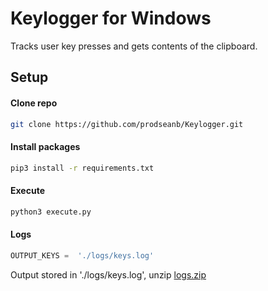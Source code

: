 # Keylogger for Windows
Tracks user key presses and gets contents of the clipboard.
## Setup
#### Clone repo
```bash
git clone https://github.com/prodseanb/Keylogger.git
```
#### Install packages
```bash
pip3 install -r requirements.txt
```
#### Execute
```bash
python3 execute.py
```
#### Logs
```python
OUTPUT_KEYS =  './logs/keys.log'
```
Output stored in './logs/keys.log', unzip [logs.zip](https://github.com/prodseanb/Keylogger/blob/main/logs.zip)
